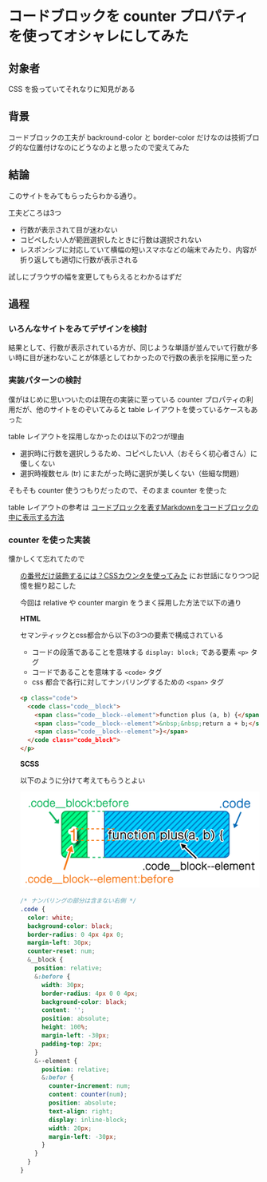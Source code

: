 # コードブロックを counter プロパティを使ってオシャレにしてみた

## 対象者

CSS を扱っていてそれなりに知見がある

## 背景

コードブロックの工夫が backround-color と border-color だけなのは技術ブログ的な位置付けなのにどうなのよと思ったので変えてみた

## 結論

このサイトをみてもらったらわかる通り。

工夫どころは3つ

* 行数が表示されて目が迷わない
* コピペしたい人が範囲選択したときに行数は選択されない
* レスポンシブに対応していて横幅の短いスマホなどの端末でみたり、内容が折り返しても適切に行数が表示される

試しにブラウザの幅を変更してもらえるとわかるはずだ

## 過程

### いろんなサイトをみてデザインを検討

結果として、行数が表示されている方が、同じような単語が並んでいて行数が多い時に目が迷わないことが体感としてわかったので行数の表示を採用に至った

### 実装パターンの検討

僕がはじめに思いついたのは現在の実装に至っている counter プロパティの利用だが、他のサイトをのぞいてみると table レイアウトを使っているケースもあった

table レイアウトを採用しなかったのは以下の2つが理由

* 選択時に行数を選択しうるため、コピペしたい人（おそらく初心者さん）に優しくない
* 選択時複数セル (tr) にまたがった時に選択が美しくない（些細な問題）

そもそも counter 使うつもりだったので、そのまま counter を使った

table レイアウトの参考は [コードブロックを表すMarkdownをコードブロックの中に表示する方法](http://carrinova.com/markdown_code_blocks/)

### counter を使った実装

懐かしくて忘れてたので [<ol>の番号だけ装飾するには？CSSカウンタを使ってみた](https://www.granfairs.com/blog/staff/css-ol-styling-with-counter) にお世話になりつつ記憶を掘り起こした

今回は relative や counter margin をうまく採用した方法で以下の通り

**HTML**

セマンティックとcss都合から以下の3つの要素で構成されている

* コードの段落であることを意味する `display: block;` である要素 `<p>` タグ
* コードであることを意味する `<code>` タグ
* css 都合で各行に対してナンバリングするための `<span>` タグ

```html
<p class="code">
  <code class="code__block">
    <span class="code__block--element">function plus (a, b) {</span><br>
    <span class="code__block--element">&nbsp;&nbsp;return a + b;</span><br>
    <span class="code__block--element">}</span>
  </code class="code_block">
</p>
```

**SCSS**

以下のように分けて考えてもらうとよい

![](description.png)

```css
/* ナンバリングの部分は含まない右側 */
.code {
  color: white;
  background-color: black;
  border-radius: 0 4px 4px 0;
  margin-left: 30px;
  counter-reset: num;
  &__block {
    position: relative;
    &:before {
      width: 30px;
      border-radius: 4px 0 0 4px;
      background-color: black;
      content: '';
      position: absolute;
      height: 100%;
      margin-left: -30px;
      padding-top: 2px;
    }
    &--element {
      position: relative;
      &:befor {
        counter-increment: num;
        content: counter(num);
        position: absolute;
        text-align: right;
        display: inline-block;
        width: 20px;
        margin-left: -30px;
      }
    }
  }
}
```

